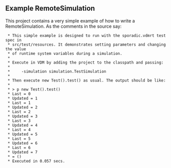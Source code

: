 ## Example RemoteSimulation

This project contains a very simple example of how to write a RemoteSimulation. As the comments in
the source say:

```
 * This simple example is designed to run with the sporadic.vdmrt test spec in
 * src/test/resources. It demonstrates setting parameters and changing the value
 * of runtime system variables during a simulation.
 * 
 * Execute in VDM by adding the project to the classpath and passing:
 * 
 *     -simulation simulation.TestSimulation
 * 
 * Then execute new Test().test() as usual. The output should be like:
 * 
 * > p new Test().test()
 * Last = 0
 * Updated = 1
 * Last = 1
 * Updated = 2
 * Last = 2
 * Updated = 3
 * Last = 3
 * Updated = 4
 * Last = 4
 * Updated = 5
 * Last = 5
 * Updated = 6
 * Last = 6
 * Updated = 7
 * = ()
 * Executed in 0.057 secs.
```

